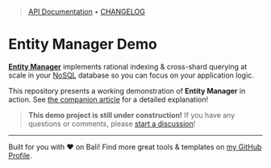 <!-- TYPEDOC_EXCLUDE -->

> [API Documentation](https://karmaniverous.github.io/entity-manager-demo) • [CHANGELOG](https://github.com/karmaniverous/entity-manager-demo/tree/main/CHANGELOG.md)

<!-- /TYPEDOC_EXCLUDE -->

# Entity Manager Demo 

[**Entity Manager**](https://karmanivero.us/projects/entity-manager/) implements rational indexing & cross-shard querying at scale in your [NoSQL](https://en.wikipedia.org/wiki/NoSQL) database so you can focus on your application logic.

This repository presents a working demonstration of **Entity Manager** in action. See [the companion article](/projects/entity-manager/demo/) for a detailed explanation!

> **This demo project is still under construction!** If you have any questions or comments, please [start a discussion](https://github.com/karmaniverous/entity-manager-demo/discussions)!

---

Built for you with ❤️ on Bali! Find more great tools & templates on [my GitHub Profile](https://github.com/karmaniverous).
